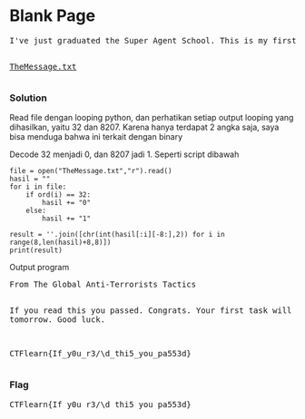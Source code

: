 <h1><b>Blank Page</h1></b>
<pre>
I've just graduated the Super Agent School. This is my first day as a spy. The Master-Mind sent me the secret message, but I don't remember how to read this. Help!

<a href='https://ctflearn.com/challenge/download/959'>TheMessage.txt</a>
</pre>
</b><h3>Solution</h3></b>
<p>Read file dengan looping python, dan perhatikan setiap output looping yang dihasilkan, yaitu 32 dan 8207. Karena hanya terdapat 2 angka saja, saya bisa menduga bahwa ini terkait dengan binary</p>
<p>Decode 32 menjadi 0, dan 8207 jadi 1. Seperti script dibawah</p>

```python3
file = open("TheMessage.txt","r").read()
hasil = ""
for i in file:
    if ord(i) == 32:
        hasil += "0"
    else:
        hasil += "1"
    
result = ''.join([chr(int(hasil[:i][-8:],2)) for i in range(8,len(hasil)+8,8)])
print(result)
```
<p>Output program</p>
<pre>
From The Global Anti-Terrorists Tactics

If you read this you passed. Congrats.
Your first task will come tomorrow.
Good luck.

CTFlearn{If_y0u_r3/\d_thi5_you_pa553d}
</pre>
</b><h3>Flag</h3></b>
<pre>
CTFlearn{If_y0u_r3/\d_thi5_you_pa553d}
</pre>

